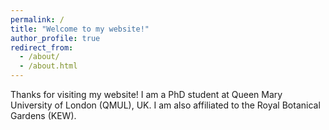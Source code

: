 ```yaml
---
permalink: /
title: "Welcome to my website!"
author_profile: true
redirect_from: 
  - /about/
  - /about.html
---
```

Thanks for visiting my website! I am a PhD student at Queen Mary University of London (QMUL), UK. I am also affiliated to the Royal Botanical Gardens (KEW).
